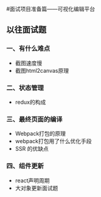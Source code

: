 #面试项目准备篇——可视化编辑平台
## 以往面试题

### 一、有什么难点
- 截图速度慢
- 截图html2canvas原理

### 二、状态管理
- redux的构成

### 三、最终页面的编译
- Webpack打包的原理
- webpack打包用了什么优化手段
- SSR 的优缺点

### 四、组件更新
- react声明周期
- 大对象更新面试题
